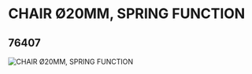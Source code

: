 # CHAIR Ø20MM, SPRING FUNCTION
## 76407
![CHAIR Ø20MM, SPRING FUNCTION](https://lc-www-live-s.legocdn.com/media/bricks/5/2/4142815.jpg)